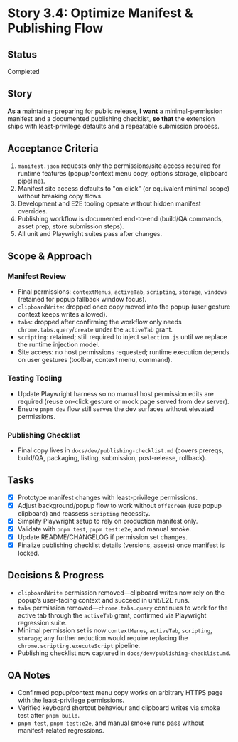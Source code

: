 # Story 3.4: Optimize Manifest & Publishing Flow

## Status

Completed

## Story

**As a** maintainer preparing for public release,
**I want** a minimal-permission manifest and a documented publishing checklist,
**so that** the extension ships with least-privilege defaults and a repeatable submission process.

## Acceptance Criteria

1. `manifest.json` requests only the permissions/site access required for runtime features (popup/context menu copy, options storage, clipboard pipeline).
2. Manifest site access defaults to "on click" (or equivalent minimal scope) without breaking copy flows.
3. Development and E2E tooling operate without hidden manifest overrides.
4. Publishing workflow is documented end-to-end (build/QA commands, asset prep, store submission steps).
5. All unit and Playwright suites pass after changes.

## Scope & Approach

### Manifest Review

- Final permissions: `contextMenus`, `activeTab`, `scripting`, `storage`, `windows` (retained for popup fallback window focus).
- `clipboardWrite`: dropped once copy moved into the popup (user gesture context keeps writes allowed).
- `tabs`: dropped after confirming the workflow only needs `chrome.tabs.query`/`create` under the `activeTab` grant.
- `scripting`: retained; still required to inject `selection.js` until we replace the runtime injection model.
- Site access: no host permissions requested; runtime execution depends on user gestures (toolbar, context menu, command).

### Testing Tooling

- Update Playwright harness so no manual host permission edits are required (reuse on-click gesture or mock page served from dev server).
- Ensure `pnpm dev` flow still serves the dev surfaces without elevated permissions.

### Publishing Checklist

- Final copy lives in `docs/dev/publishing-checklist.md` (covers prereqs, build/QA, packaging, listing, submission, post-release, rollback).

## Tasks

- [x] Prototype manifest changes with least-privilege permissions.
- [x] Adjust background/popup flow to work without `offscreen` (use popup clipboard) and reassess `scripting` necessity.
- [x] Simplify Playwright setup to rely on production manifest only.
- [x] Validate with `pnpm test`, `pnpm test:e2e`, and manual smoke.
- [x] Update README/CHANGELOG if permission set changes.
- [x] Finalize publishing checklist details (versions, assets) once manifest is locked.

## Decisions & Progress

- `clipboardWrite` permission removed—clipboard writes now rely on the popup’s user-facing context and succeed in unit/E2E runs.
- `tabs` permission removed—`chrome.tabs.query` continues to work for the active tab through the `activeTab` grant, confirmed via Playwright regression suite.
- Minimal permission set is now `contextMenus`, `activeTab`, `scripting`, `storage`; any further reduction would require replacing the `chrome.scripting.executeScript` pipeline.
- Publishing checklist now captured in `docs/dev/publishing-checklist.md`.

## QA Notes

- Confirmed popup/context menu copy works on arbitrary HTTPS page with the least-privilege permissions.
- Verified keyboard shortcut behaviour and clipboard writes via smoke test after `pnpm build`.
- `pnpm test`, `pnpm test:e2e`, and manual smoke runs pass without manifest-related regressions.
